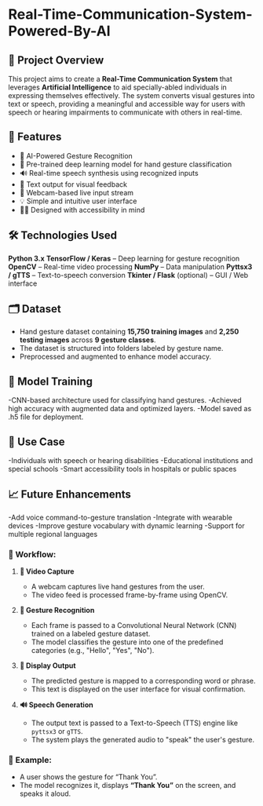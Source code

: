 # Real-Time-Communication-System-Powered-By-AI

## 📌 Project Overview

This project aims to create a **Real-Time Communication System** that leverages **Artificial Intelligence** to aid specially-abled individuals in expressing themselves effectively. The system converts visual gestures into text or speech, providing a meaningful and accessible way for users with speech or hearing impairments to communicate with others in real-time.


## 🧠 Features

- 🤖 AI-Powered Gesture Recognition
- 🧩 Pre-trained deep learning model for hand gesture classification
- 🔊 Real-time speech synthesis using recognized inputs
- 💬 Text output for visual feedback
- 📸 Webcam-based live input stream
- 💡 Simple and intuitive user interface
- 🧑‍🦽 Designed with accessibility in mind


## 🛠️ Technologies Used

**Python 3.x**
**TensorFlow / Keras** – Deep learning for gesture recognition
**OpenCV** – Real-time video processing
**NumPy** – Data manipulation
**Pyttsx3 / gTTS** – Text-to-speech conversion
**Tkinter / Flask** (optional) – GUI / Web interface


## 🗂️ Dataset

- Hand gesture dataset containing **15,750 training images** and **2,250 testing images** across **9 gesture classes**.
- The dataset is structured into folders labeled by gesture name.
- Preprocessed and augmented to enhance model accuracy.

## 🧪 Model Training
-CNN-based architecture used for classifying hand gestures.
-Achieved high accuracy with augmented data and optimized layers.
-Model saved as .h5 file for deployment.

## 🎯 Use Case
-Individuals with speech or hearing disabilities
-Educational institutions and special schools
-Smart accessibility tools in hospitals or public spaces

## 📈 Future Enhancements
-Add voice command-to-gesture translation
-Integrate with wearable devices
-Improve gesture vocabulary with dynamic learning
-Support for multiple regional languages



### 🔁 Workflow:

1. **🎥 Video Capture**
   - A webcam captures live hand gestures from the user.
   - The video feed is processed frame-by-frame using OpenCV.

2. **🧠 Gesture Recognition**
   - Each frame is passed to a Convolutional Neural Network (CNN) trained on a labeled gesture dataset.
   - The model classifies the gesture into one of the predefined categories (e.g., "Hello", "Yes", "No").

3. **📝 Display Output**
   - The predicted gesture is mapped to a corresponding word or phrase.
   - This text is displayed on the user interface for visual confirmation.

4. **🔊 Speech Generation**
   - The output text is passed to a Text-to-Speech (TTS) engine like `pyttsx3` or `gTTS`.
   - The system plays the generated audio to "speak" the user's gesture.

### 📌 Example:
- A user shows the gesture for “Thank You”.
- The model recognizes it, displays **“Thank You”** on the screen, and speaks it aloud.


